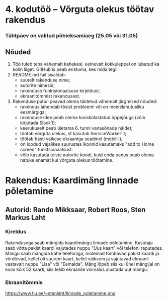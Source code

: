 # 4. kodutöö – Võrguta olekus töötav rakendus

### Tähtpäev on valitud põhieksamiaeg (25.05 või 31.05)

## Nõuded

1. Töö tuleb teha vähemalt kahekesi, eelnevalt kokkuleppel on lubatud ka kolm liiget. GitHub'is peab eristuma, kes mida tegi!
1. README.md fail sisaldab:
    * suurelt rakenduse nime; 
    * autorite nimesid; 
    * rakenduse funktsionaalsuse kirjeldust;
    * ekraanitõmmist rakendusest.
1. Rakenduse puhul peavad olema täidetud vähemalt järgmised nõuded:
    * rakendus lahendab tõsist probleemi või on meelelahutusliku eesmärgiga; 
    * rakenduse idee peab olema kooskõlastatud õppejõuga (võib kirjutada Slack'i); 
    * keerukuselt peab ületama 6. tunni vanasõnade näidet; 
    * töötab võrguta olekus, st kasutab ServiceWorker'it;
    * töötab hästi väikese ekraaniga seadmel (mobiilil);  
    * on loodud vajalikes suurustes ikoonid kasutamaks "add to Home screen" funktsionaalsust.
    * võib kasutada teiste autorite koodi, kuid enda panus peab olema natuke enamat kui võrguta olekus töötamine.

# Rakendus: Kaardimäng linnade põletamine
## Autorid: Rando Mikksaar, Robert Roos, Sten Markus Laht

### Kireldus
Rakendusega saab mängida kaardimängu linnade põletamine. Kasutaja saab võtta pakist kaardi vajutades nuppu "Uus kaart" või telefoni raputades. Mängu saab mängida kahe telefoniga, mõlemad tõmbavad pakist kaardi ja võrdlevad, kellel oli suurem kaart, kellel väiksem ja vajutavad ekraanil vastavalt nuppu  "Lisa" või "Eemalda". Mäng lõpeb siis kui ühel mängijal on koos kõik 52 kaarti, siis tekib ekraanile võimalus alustada uut mängu.
### Ekraanitõmmis
https://www.tlu.ee/~stenlaht/linnade_poletamine.png
